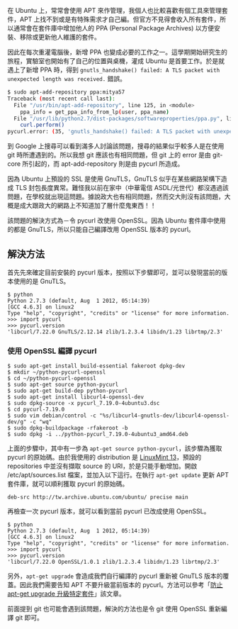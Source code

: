 <!--
[date]: 2012-09-25
[titel]: 解決 pycurl 造成的 gnutls_handshake() failed 錯誤
[title]: solve-the-error-gnutls-handshake-failed-caused-by-pycurl
[tag]: Ubuntu, Linux, LinuxMint, GnuTLS, OpenSSL
-->

在 Ubuntu 上，常常會使用 APT 來作管理，我個人也比較喜歡有個工具來管理套件，APT 上找不到或是有特殊需求才自己編。但官方不見得會收入所有套件，所以通常會在套件庫中增加他人的 PPA (Personal Package Archives) 以方便安裝、移除或更新他人維護的套件。

因此在每次重灌電腦後，新增 PPA 也變成必要的工作之一。這學期開始研究生的旅程，實驗室也開始有了自己的位置與桌機，灌成 Ubuntu 是首要工作。於是就遇上了新增 PPA 時，得到 `gnutls_handshake() failed: A TLS packet with unexpected length was received.` 錯誤。

```bash
$ sudo apt-add-repository ppa:mitya57
Traceback (most recent call last):
  File "/usr/bin/apt-add-repository", line 125, in <module>
    ppa_info = get_ppa_info_from_lp(user, ppa_name)
  File "/usr/lib/python2.7/dist-packages/softwareproperties/ppa.py", line 80, in get_ppa_info_from_lp
    curl.perform()
pycurl.error: (35, 'gnutls_handshake() failed: A TLS packet with unexpected length was received.')
```

到 Google 上搜尋可以看到滿多人討論該問題，搜尋的結果似乎較多人是在使用 git 時所遭遇到的。所以我想 git 應該也有相同問題，但 git 上的 error 是由 git-core 所引起的，而 apt-add-repository 則是由 pycurl 所造成。

因為 Ubuntu 上預設的 SSL 是使用 GnuTLS，GnuTLS 似乎在某些網路架構下造成 TLS 封包長度異常。難怪我以前在家中（中華電信 ASDL/光世代）都沒遇過該問題，在學校就出現這問題。據說政大也有相同問題，然而交大則沒有該問題，大概是成大跟政大的網路上不知道加了層什麼鬼東西！！

該問題的解決方式為－令 pycurl 改使用 OpenSSL。因為 Ubuntu 套件庫中使用的都是 GnuTLS，所以只能自己編譯改用 OpenSSL 版本的 pycurl。

解決方法
--------

首先先來確定目前安裝的 pycurl 版本，按照以下步驟即可，並可以發現當前的版本使用的是 GnuTLS。

```terminal
$ python
Python 2.7.3 (default, Aug  1 2012, 05:14:39) 
[GCC 4.6.3] on linux2
Type "help", "copyright", "credits" or "license" for more information.
>>> import pycurl
>>> pycurl.version
'libcurl/7.22.0 GnuTLS/2.12.14 zlib/1.2.3.4 libidn/1.23 librtmp/2.3'
```

### 使用 OpenSSL 編譯 pycurl

```terminal
$ sudo apt-get install build-essential fakeroot dpkg-dev
$ mkdir ~/python-pycurl-openssl
$ cd ~/python-pycurl-openssl
$ sudo apt-get source python-pycurl
$ sudo apt-get build-dep python-pycurl
$ sudo apt-get install libcurl4-openssl-dev
$ sudo dpkg-source -x pycurl_7.19.0-4ubuntu3.dsc
$ cd pycurl-7.19.0
$ sudo vim debian/control -c "%s/libcurl4-gnutls-dev/libcurl4-openssl-dev/g" -c "wq"
$ sudo dpkg-buildpackage -rfakeroot -b
$ sudo dpkg -i ../python-pycurl_7.19.0-4ubuntu3_amd64.deb
```

上面的步驟中，其中有一步為 `apt-get source python-pycurl`，該步驟為獲取 pycurl 的原始碼。由於我使用的 distribution 是 [LinuxMint 13][1]，預設的 repositories 中並沒有擷取 source 的 URI，於是只能手動增加。開啟 /etc/apt/sources.list 檔案，並加入以下這行。在執行 `apt-get update` 更新 APT 套件庫，就可以順利獲取 pycurl 的原始碼。

```
deb-src http://tw.archive.ubuntu.com/ubuntu/ precise main
```

再檢查一次 pycurl 版本，就可以看到當前 pycurl 已改成使用 OpenSSL。

```terminal
$ python
Python 2.7.3 (default, Aug  1 2012, 05:14:39) 
[GCC 4.6.3] on linux2
Type "help", "copyright", "credits" or "license" for more information.
>>> import pycurl
>>> pycurl.version
'libcurl/7.22.0 OpenSSL/1.0.1 zlib/1.2.3.4 libidn/1.23 librtmp/2.3'
```

另外，`apt-get upgrade` 會造成我們自行編譯的 pycurl 重新被 GnuTLS 版本的覆蓋。因此我們需要告知 APT 不要升級當前版本的 pycurl。方法可以參考「[防止 apt-get upgrade 升級特定套件][2]」該文章。

前面提到 git 也可能會遇到該問題，解決的方法也是令 git 使用 OpenSSL 重新編譯 git 即可。

[1]: http://linuxmint.com/
[2]: http://blog.kuoe0.ch/posts/84358/prevent-apt-get-upgrade-to-upgrade-specific-packages
[3]: http://blog.float.tw/
[4]: http://blog.float.tw/2012/06/git-gnutls-handshake-error.html